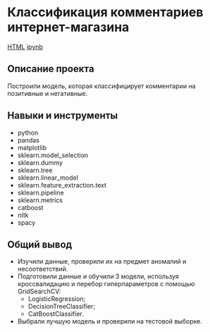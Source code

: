 # Классификация комментариев интернет-магазина

[HTML](https://github.com/AntonSA888/Portfolio/blob/main/nlp_class_comments/nlp_class_comments.html) [ipynb](https://github.com/AntonSA888/Portfolio/blob/main/nlp_class_comments/nlp_class_comments.ipynb)

## Описание проекта

Построили модель, которая классифицирует комментарии на позитивные и негативные.

## Навыки и инструменты

- python
- pandas
- matplotlib
- sklearn.model_selection
- sklearn.dummy
- sklearn.tree
- sklearn.linear_model
- sklearn.feature_extraction.text
- sklearn.pipeline
- sklearn.metrics 
- catboost
- nltk
- spacy

## Общий вывод

- Изучили данные, проверили их на предмет аномалий и несоответствий.
- Подготовили данные и обучили 3 модели, используя кроссвалидацию и перебор гиперпараметров с помощью GridSearchCV:
  - LogisticRegression;
  - DecisionTreeClassifier;
  - CatBoostClassifier.
- Выбрали лучшую модель и проверили на тестовой выборке.


